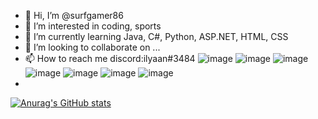 - 👋 Hi, I’m @surfgamer86
- 👀 I’m interested in coding, sports
- 🌱 I’m currently learning Java, C#, Python, ASP.NET, HTML, CSS
- 💞️ I’m looking to collaborate on ...
- 📫 How to reach me  discord:ilyaan#3484
![image](https://img.shields.io/badge/C%23-239120?style=for-the-badge&logo=c-sharp&logoColor=white)
![image](https://img.shields.io/badge/CSS3-1572B6?style=for-the-badge&logo=css3&logoColor=white)
![image](https://img.shields.io/badge/HTML5-E34F26?style=for-the-badge&logo=html5&logoColor=white)
![image](https://img.shields.io/badge/Python-FFD43B?style=for-the-badge&logo=python&logoColor=blue)
![image]({BadgeURLHere})
![image]({BadgeURLHere})
![image]({BadgeURLHere})
- 
[![Anurag's GitHub stats](https://github-readme-stats.vercel.app/api?username=surfgamer86)](https://github.com/anuraghazra/github-readme-stats)
<!---
surfgamer86/surfgamer86 is a ✨ special ✨ repository because its `README.md` (this file) appears on your GitHub profile.
You can click the Preview link to take a look at your changes.
--->
